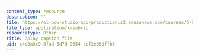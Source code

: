 ```yaml
---
content_type: resource
description: ''
file: https://ol-ocw-studio-app-production.s3.amazonaws.com/courses/5-08j-biological-chemistry-ii-spring-2016/c4d8a3c98fad5d7d9654ccf2e36dffb5_noKXLhp6jbk.vtt
file_type: application/x-subrip
resourcetype: Other
title: 3play caption file
uid: c4d8a3c9-8fad-5d7d-9654-ccf2e36dffb5
---
```

